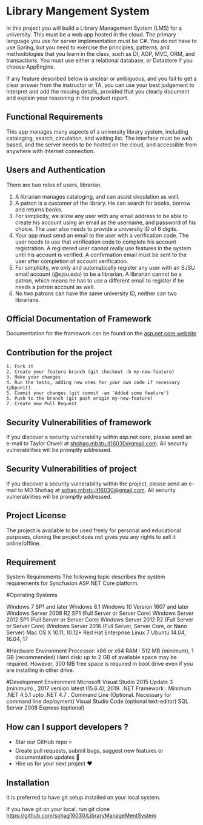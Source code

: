 # Library Mangement System

In this project you will build a Library Management System (LMS) for a university. This must be a web app hosted in the cloud. The primary language you use for server implementation must be C#. You do not have to use Spring, but you need to exercise the principles, patterns, and methodologies that you learn in the class, such as DI, AOP, MVC, ORM, and transactions. You must use either a relational database, or Datastore if you choose AppEngine.


If any feature described below is unclear or ambiguous, and you fail to get a clear answer from the instructor or TA, you can use your best judgement to interpret and add the missing details, provided that you clearly document and explain your reasoning in the product report.

## Functional Requirements

This app manages many aspects of a university library system, including cataloging, search, circulation, and waiting list. The interface must be web based, and the server needs to be hosted on the cloud, and accessible from anywhere with Internet connection.

## Users and Authentication

There are two roles of users, librarian.

1. A librarian manages cataloging, and can assist circulation as well.
2. A patron is a customer of the library. He can search for books, borrow and returns books.
3. For simplicity, we allow any user with any email address to be able to create his account using an email as the username, and password of his choice. The user also needs to provide a university ID of 6 digits.
4. Your app must send an email to the user with a verification code. The user needs to use that verification code to complete his account registration. A registered user cannot really use features in the system until his account is verified. A confirmation email must be sent to the user after completion of account verification.
5. For simplicity, we only and automatically register any user with an SJSU email account (@sjsu.edu) to be a librarian.  A librarian cannot be a patron, which means he has to use a different email to register if he needs a patron account as well.
6. No two patrons can have the same university ID, neither can two librarians.
## Official Documentation of Framework

Documentation for the framework can be found on the 
[asp.net core  website](https://docs.microsoft.com/en-us/aspnet/core/getting-started/?view=aspnetcore-5.0&tabs=windows)

## Contribution for the project

    1. Fork it
    2. Create your feature branch (git checkout -b my-new-feature)
    3. Make your changes
    4. Run the tests, adding new ones for your own code if necessary (phpunit)
    5. Commit your changes (git commit -am 'Added some feature')
    6. Push to the branch (git push origin my-new-feature)
    7. Create new Pull Request


## Security Vulnerabilities of framework

If you discover a security vulnerability within asp.net core, please send an e-mail to Taylor Otwell at shohag.mbstu.it16030@gmail.com. All security vulnerabilities will be promptly addressed.

## Security Vulnerabilities of project

If you discover a security vulnerability within the project, please send an e-mail to MD Shohag at sohag.mbstu.it16030@gmail.com. All security vulnerabilities will be promptly addressed.


## Project License

The project is available to be used freely for personal and educational purposes, cloning the project does not gives you any rights to sell it online/offline.

## Requirement
System Requirements
The following topic describes the system requirements for Syncfusion ASP.NET Core platform.

#Operating Systems

Windows 7 SP1 and later
Windows 8.1
Windows 10 Version 1607 and later
Windows Server 2008 R2 SP1 (Full Server or Server Core)
Windows Server 2012 SP1 (Full Server or Server Core)
Windows Server 2012 R2 (Full Server or Server Core)
Windows Server 2016 (Full Server, Server Core, or Nano Server)
Mac OS X 10.11, 10.12*
Red Hat Enterprise Linux 7
Ubuntu 14.04, 16.04, 17

#Hardware Environment
Processor: x86 or x64
RAM : 512 MB (minimum), 1 GB (recommended)
Hard disk: up to 2 GB of available space may be required. However, 300 MB free space is required in boot drive even if you are installing in other drive.

#Development Environment
Microsoft Visual Studio 2015 Update 3 (minimum) , 2017 version latest (15.6.4), 2019.
.NET Framework : Minimum .NET 4.5.1 upto .NET 4.7 .
Command Line (Optional. Necessary for command line deployment)
Visual Studio Code (optional text-editor)
SQL Server 2008 Express (optional)

## How can I support developers ?
* Star our GitHub repo :star:
* Create pull requests, submit bugs, suggest new features or documentation updates :wrench:
* Hire us for your next project :heart:

## Installation

It is preferred to have git setup installed on your local system.

If you have git on your local, run git clone https://github.com/sohag16030/LibraryManageMentSystem
